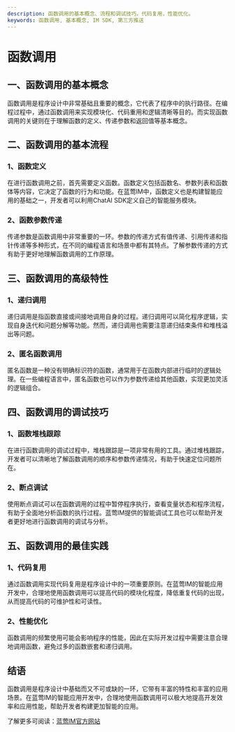 ```yaml
---
description: 函数调用的基本概念、流程和调试技巧。代码复用，性能优化。
keywords: 函数调用, 基本概念, IM SDK, 第三方推送
---
```

# 函数调用

## 一、函数调用的基本概念
函数调用是程序设计中非常基础且重要的概念，它代表了程序中的执行路径。在编程过程中，通过函数调用来实现模块化、代码重用和逻辑清晰等目的。而实现函数调用的关键则在于理解函数的定义、传递参数和返回值等基本概念。

## 二、函数调用的基本流程
### 1、函数定义
在进行函数调用之前，首先需要定义函数。函数定义包括函数名、参数列表和函数体等内容，它决定了函数的行为和功能。在蓝莺IM中，函数定义也是构建智能应用的基础之一，开发者可以利用ChatAI SDK定义自己的智能服务模块。

### 2、函数参数传递
传递参数是函数调用中非常重要的一环。参数的传递方式有值传递、引用传递和指针传递等多种形式，在不同的编程语言和场景中都有其特点。了解参数传递的方式有助于更好地理解函数调用的工作原理。

## 三、函数调用的高级特性
### 1、递归调用
递归调用是指函数直接或间接地调用自身的过程。递归调用可以简化程序逻辑，实现自身迭代和问题分解等功能。然而，递归调用也需要注意递归结束条件和堆栈溢出等问题。

### 2、匿名函数调用
匿名函数是一种没有明确标识符的函数，通常用于在函数内部进行临时的逻辑处理。在一些编程语言中，匿名函数也可以作为参数传递给其他函数，实现更加灵活的逻辑组合。

## 四、函数调用的调试技巧
### 1、函数堆栈跟踪
在进行函数调用的调试过程中，堆栈跟踪是一项非常有用的工具。通过堆栈跟踪，开发者可以清晰地了解函数调用的顺序和参数传递情况，有助于快速定位问题所在。

### 2、断点调试
使用断点调试可以在函数调用的过程中暂停程序执行，查看变量状态和程序流程，有助于全面地分析函数的执行过程。蓝莺IM提供的智能调试工具也可以帮助开发者更好地进行函数调用的调试与分析。

## 五、函数调用的最佳实践
### 1、代码复用
通过函数调用实现代码复用是程序设计中的一项重要原则。在蓝莺IM的智能应用开发中，合理地使用函数调用可以提高代码的模块化程度，降低重复代码的出现，从而提高代码的可维护性和可读性。

### 2、性能优化
函数调用的频繁使用可能会影响程序的性能，因此在实际开发过程中需要注意合理地调用函数，避免过多的函数嵌套和递归调用。

## 结语
函数调用是程序设计中基础而又不可或缺的一环，它带有丰富的特性和丰富的应用场景。在蓝莺IM的智能应用开发中，合理地使用函数调用可以极大地提高开发效率和应用性能，帮助开发者构建更加智能的应用。

了解更多可阅读：[蓝莺IM官方网站](https://www.lanyingim.com)
